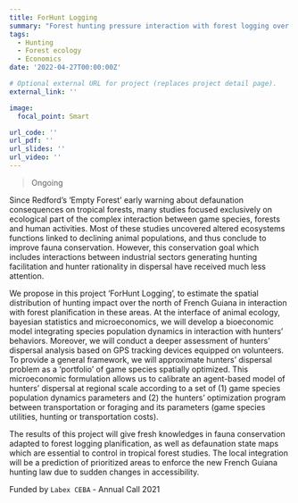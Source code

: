```yaml
---
title: ForHunt Logging
summary: "Forest hunting pressure interaction with forest logging over the north of French Guiana: a GPS tracking survey coupled with a spatialized bioeconomic modelling."
tags:
  - Hunting
  - Forest ecology
  - Economics
date: '2022-04-27T00:00:00Z'

# Optional external URL for project (replaces project detail page).
external_link: ''

image:
  focal_point: Smart

url_code: ''
url_pdf: ''
url_slides: ''
url_video: ''
---
```


> Ongoing

Since Redford’s ‘Empty Forest’ early warning about defaunation consequences on tropical forests, many studies focused exclusively on ecological part of the complex interaction between game species, forests and human activities. Most of these studies uncovered altered ecosystems functions linked to declining animal populations, and thus conclude to improve fauna conservation. However, this conservation goal which includes interactions between industrial sectors generating hunting facilitation and hunter rationality in dispersal have received much less attention.

We propose in this project ‘ForHunt Logging’, to estimate the spatial distribution of hunting impact over the north of French Guiana in interaction with forest planification in these areas. At the interface of animal ecology, bayesian statistics and microeconomics, we will develop a bioeconomic model integrating species population dynamics in interaction with hunters’ behaviors. Moreover, we will conduct a deeper assessment of hunters’ dispersal analysis based on GPS tracking devices equipped on volunteers. To provide a general framework, we will approximate hunters’ dispersal problem as a ‘portfolio’ of game species spatially optimized. This microeconomic formulation allows us to calibrate an agent-based model of hunters’ dispersal at regional scale according to a set of (1) game species population dynamics parameters and (2) the hunters’ optimization program between transportation or foraging and its parameters (game species utilities, hunting or transportation costs). 

The results of this project will give fresh knowledges in fauna conservation adapted to forest logging planification, as well as defaunation state maps which are essential to control in tropical forest studies. The local integration will be a prediction of prioritized areas to enforce the new French Guiana hunting law due to sudden changes in accessibility.

Funded by `Labex CEBA` - Annual Call 2021

